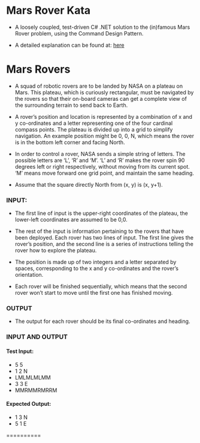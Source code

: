 # Mars Rover Kata

- A loosely coupled, test-driven C# .NET solution to the (in)famous Mars Rover problem, using the Command Design Pattern.

- A detailed explanation can be found at: [here](http://jahyacode.blogspot.com)

Mars Rovers
===========

- A squad of robotic rovers are to be landed by NASA on a plateau on Mars. This plateau, which is curiously rectangular, must be navigated by the rovers so that their on-board cameras can get a complete view of the surrounding terrain to send back to Earth.

- A rover’s position and location is represented by a combination of x and y co-ordinates and a letter representing one of the four cardinal compass points. The plateau is divided up into a grid to simplify navigation. An example position might be 0, 0, N, which means the rover is in the bottom left corner and facing North.

- In order to control a rover, NASA sends a simple string of letters. The possible letters are ‘L’, ‘R’ and ‘M’. ‘L’ and ‘R’ makes the rover spin 90 degrees left or right respectively, without moving from its current spot. ‘M’ means move forward one grid point, and maintain the same heading. 

- Assume that the square directly North from (x, y) is (x, y+1).

### INPUT:

- The first line of input is the upper-right coordinates of the plateau, the lower-left coordinates are assumed to be 0,0.

- The rest of the input is information pertaining to the rovers that have been deployed. Each rover has two lines of input. The first line gives the rover’s position, and the second line is a series of instructions telling the rover how to explore the plateau.

- The position is made up of two integers and a letter separated by spaces, corresponding to the x and y co-ordinates and the rover’s orientation.

- Each rover will be finished sequentially, which means that the second rover won’t start to move until the first one has finished moving.

### OUTPUT

- The output for each rover should be its final co-ordinates and heading.

### INPUT AND OUTPUT

#### Test Input:
- 5 5
- 1 2 N
- LMLMLMLMM
- 3 3 E
- MMRMMRMRRM

#### Expected Output:
- 1 3 N
- 5 1 E

==========